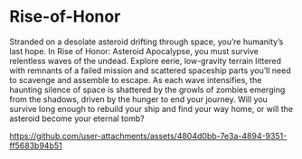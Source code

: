 # Rise-of-Honor
Stranded on a desolate asteroid drifting through space, you’re humanity’s last hope. In Rise of Honor: Asteroid Apocalypse, you must survive relentless waves of the undead. Explore eerie, low-gravity terrain littered with remnants of a failed mission and scattered spaceship parts you’ll need to scavenge and assemble to escape. As each wave intensifies, the haunting silence of space is shattered by the growls of zombies emerging from the shadows, driven by the hunger to end your journey. Will you survive long enough to rebuild your ship and find your way home, or will the asteroid become your eternal tomb?

https://github.com/user-attachments/assets/4804d0bb-7e3a-4894-9351-ff5683b94b51





